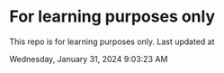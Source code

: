# For learning purposes only
This repo is for learning purposes only.
Last updated at

Wednesday, January 31, 2024 9:03:23 AM

